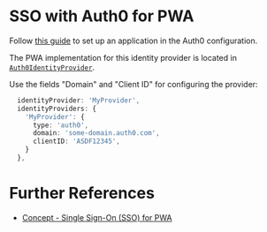 <!--
kb_guide
kb_pwa
kb_everyone
kb_sync_latest_only
-->

# SSO with Auth0 for PWA

Follow [this guide](https://manfredsteyer.github.io/angular-oauth2-oidc/docs/additional-documentation/authorization-servers/auth0.html) to set up an application in the Auth0 configuration.

The PWA implementation for this identity provider is located in [`Auth0IdentityProvider`](../../src/app/core/identity-provider/auth0.identity-provider.ts).

Use the fields "Domain" and "Client ID" for configuring the provider:

```typescript
  identityProvider: 'MyProvider',
  identityProviders: {
    'MyProvider': {
      type: 'auth0',
      domain: 'some-domain.auth0.com',
      clientID: 'ASDF12345',
    }
  },
```

# Further References

- [Concept - Single Sign-On (SSO) for PWA](../concepts/sso.md)
